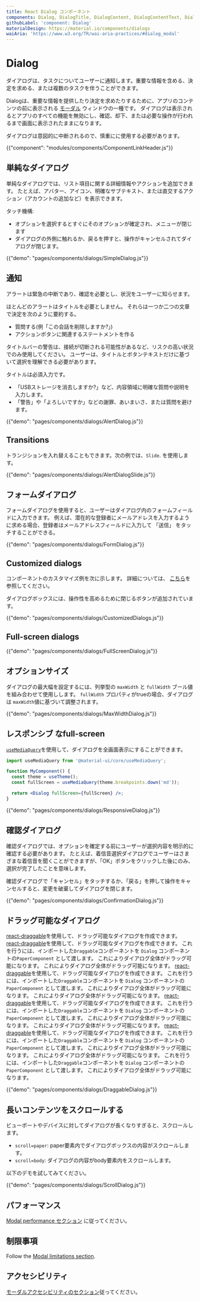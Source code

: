 ```yaml
---
title: React Dialog コンポーネント
components: Dialog, DialogTitle, DialogContent, DialogContentText, DialogActions, Slide
githubLabel: 'component: Dialog'
materialDesign: https://material.io/components/dialogs
waiAria: 'https://www.w3.org/TR/wai-aria-practices/#dialog_modal'
---
```


# Dialog

<p class="description">ダイアログは、タスクについてユーザーに通知します。重要な情報を含める、決定を求める、または複数のタスクを伴うことができます。</p>

Dialogは、重要な情報を提供したり決定を求めたりするために、アプリのコンテンツの前に表示される [モーダル](/components/modal/) ウィンドウの一種です。 ダイアログは表示されるとアプリのすべての機能を無効にし、確認、却下、または必要な操作が行われるまで画面に表示されたままになります。

ダイアログは意図的に中断されるので、慎重にに使用する必要があります。

{{"component": "modules/components/ComponentLinkHeader.js"}}

## 単純なダイアログ

単純なダイアログでは、リスト項目に関する詳細情報やアクションを追加できます。 たとえば、アバター、アイコン、明確なサブテキスト、または直交するアクション（アカウントの追加など）を表示できます。

タッチ機構:

- オプションを選択するとすぐにそのオプションが確定され、メニューが閉じます
- ダイアログの外側に触れるか、戻るを押すと、操作がキャンセルされてダイアログが閉じます。

{{"demo": "pages/components/dialogs/SimpleDialog.js"}}

## 通知

アラートは緊急の中断であり、確認を必要とし、状況をユーザーに知らせます。

ほとんどのアラートはタイトルを必要としません。 それらは一つか二つの文章で決定を次のように要約する。

- 質問する(例「この会話を削除しますか?」)
- アクションボタンに関連するステートメントを作る

タイトルバーの警告は、接続が切断される可能性があるなど、リスクの高い状況でのみ使用してください。 ユーザーは、タイトルとボタンテキストだけに基づいて選択を理解できる必要があります。

タイトルは必須入力です。

- 「USBストレージを消去しますか?」など、内容領域に明確な質問や説明を入力します。
- 「警告」や「よろしいですか」などの謝罪、あいまいさ、または質問を避けます。

{{"demo": "pages/components/dialogs/AlertDialog.js"}}

## Transitions

トランジションを入れ替えることもできます。次の例では、`Slide`. を使用します。

{{"demo": "pages/components/dialogs/AlertDialogSlide.js"}}

## フォームダイアログ

フォームダイアログを使用すると、ユーザーはダイアログ内のフォームフィールドに入力できます。 例えば、潜在的な登録者にメールアドレスを入力するように求める場合、登録者はメールアドレスフィールドに入力して 「送信」 をタッチすることができる。

{{"demo": "pages/components/dialogs/FormDialog.js"}}

## Customized dialogs

コンポーネントのカスタマイズ例を次に示します。 詳細については、 [こちら](/customization/how-to-customize/)を参照してください。

ダイアログボックスには、操作性を高めるために閉じるボタンが追加されています。

{{"demo": "pages/components/dialogs/CustomizedDialogs.js"}}

## Full-screen dialogs

{{"demo": "pages/components/dialogs/FullScreenDialog.js"}}

## オプションサイズ

ダイアログの最大幅を設定するには、列挙型の `maxWidth` と `fullWidth` ブール値を組み合わせて使用しします。 `fullWidth` プロパティがtrueの場合、ダイアログは `maxWidth`値に基づいて調整されます。

{{"demo": "pages/components/dialogs/MaxWidthDialog.js"}}

## レスポンシブ なfull-screen

[`useMediaQuery`](/components/use-media-query/#usemediaquery)を使用して、ダイアログを全画面表示にすることができます。

```jsx
import useMediaQuery from '@material-ui/core/useMediaQuery';

function MyComponent() {
  const theme = useTheme();
  const fullScreen = useMediaQuery(theme.breakpoints.down('md'));

  return <Dialog fullScreen={fullScreen} />;
}
```

{{"demo": "pages/components/dialogs/ResponsiveDialog.js"}}

## 確認ダイアログ

確認ダイアログでは、オプションを確定する前にユーザーが選択内容を明示的に確認する必要があります。 たとえば、着信音選択ダイアログでユーザーはさまざまな着信音を聞くことができますが、「OK」ボタンをクリックした後にのみ、選択が完了したことを意味します。

確認ダイアログで「キャンセル」をタッチするか、「戻る」を押して操作をキャンセルすると、変更を破棄してダイアログを閉じます。

{{"demo": "pages/components/dialogs/ConfirmationDialog.js"}}

## ドラッグ可能なダイアログ

[react-draggable](https://github.com/mzabriskie/react-draggable)を使用して、ドラッグ可能なダイアログを作成できます。 [react-draggable](https://github.com/mzabriskie/react-draggable)を使用して、ドラッグ可能なダイアログを作成できます。 これを行うには、インポートした`Draggable`コンポーネントを `Dialog` コンポーネントの`PaperComponent` として渡します。 これによりダイアログ全体がドラッグ可能になります。 これによりダイアログ全体がドラッグ可能になります。 [react-draggable](https://github.com/mzabriskie/react-draggable)を使用して、ドラッグ可能なダイアログを作成できます。 これを行うには、インポートした`Draggable`コンポーネントを `Dialog` コンポーネントの`PaperComponent` として渡します。 これによりダイアログ全体がドラッグ可能になります。 これによりダイアログ全体がドラッグ可能になります。 [react-draggable](https://github.com/mzabriskie/react-draggable)を使用して、ドラッグ可能なダイアログを作成できます。 これを行うには、インポートした`Draggable`コンポーネントを `Dialog` コンポーネントの`PaperComponent` として渡します。 これによりダイアログ全体がドラッグ可能になります。 これによりダイアログ全体がドラッグ可能になります。 [react-draggable](https://github.com/mzabriskie/react-draggable)を使用して、ドラッグ可能なダイアログを作成できます。 これを行うには、インポートした`Draggable`コンポーネントを `Dialog` コンポーネントの`PaperComponent` として渡します。 これによりダイアログ全体がドラッグ可能になります。 これによりダイアログ全体がドラッグ可能になります。 これを行うには、インポートした`Draggable`コンポーネントを `Dialog` コンポーネントの`PaperComponent` として渡します。 これによりダイアログ全体がドラッグ可能になります。

{{"demo": "pages/components/dialogs/DraggableDialog.js"}}

## 長いコンテンツをスクロールする

ビューポートやデバイスに対してダイアログが長くなりすぎると、スクロールします。

- `scroll=paper`: paper要素内でダイアログボックスの内容がスクロールします。
- `scroll=body`: ダイアログの内容がbody要素内をスクロールします。

以下のデモを試してみてください。

{{"demo": "pages/components/dialogs/ScrollDialog.js"}}

## パフォーマンス

[Modal performance セクション](/components/modal/#performance) に従ってください。

## 制限事項

Follow the [Modal limitations section](/components/modal/#limitations).

## アクセシビリティ

[モーダルアクセシビリティのセクション](/components/modal/#accessibility)従ってください。
